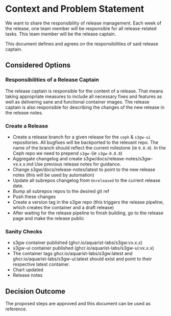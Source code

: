 # Context and Problem Statement

We want to share the responsibility of release management. Each week of the
release, one team member will be responsible for all release-related tasks. This
team member will be the release captain.

This document defines and agrees on the responsibilities of said release
captain.

## Considered Options

### Responsibilities of a Release Captain

The release captain is responsible for the content of a release. That means
taking appropriate measures to include all necessary fixes and features as well
as delivering sane and functional container images. The release captain is also
responsible for describing the changes of the new release in the release notes.

### Create a Release

- Create a release branch for a given release for the `ceph` & `s3gw-ui`
  repositories. All bugfixes will be backported to the relevant repo. The name
  of the branch should reflect the current milestone (ie `0.8.0`). In the Ceph
  repo we need to prepend `s3gw-`(ie `s3gw-0.8.0`)
- Aggregate changelog and create s3gw/docs/release-notes/s3gw-vx.x.x.md Use
  previous release notes for guidance.
- Change s3gw/docs/release-notes/latest to point to the new release notes (this
  will be used by automation)
- Update all subrepos changelog from `Unreleased` to the current release date.
- Bump all subrepos repos to the desired git ref
- Push these changes
- Create a version tag in the s3gw repo (this triggers the release pipeline,
  which creates the container and a draft release)
- After waiting for the release pipeline to finish building, go to the release
  page and make the release public

### Sanity Checks

- s3gw container published (ghcr.io/aquarist-labs/s3gw:vx.x.x)
- s3gw-ui container published (ghcr.io/aquarist-labs/s3gw-ui:vx.x.x)
- The container tags ghcr.io/aquarist-labs/s3gw:latest and
  ghcr.io/aquarist-labs/s3gw-ui:latest should exist and point to their
  respective latest container.
- Chart updated
- Release notes

## Decision Outcome

The proposed steps are approved and this document can be used as reference.
